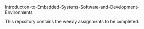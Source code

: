 Introduction-to-Embedded-Systems-Software-and-Development-Environments

This repository contains the weekly assignments to be completed.
